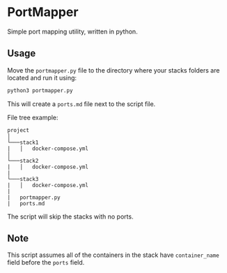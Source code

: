 # PortMapper

Simple port mapping utility, written in python.

## Usage

Move the `portmapper.py` file to the directory where your stacks folders are located and run it using:

```bash
python3 portmapper.py
```

This will create a `ports.md` file next to the script file.



File tree example:

```
project
│
└───stack1
|   │   docker-compose.yml
│
└───stack2
|   │   docker-compose.yml
|
└───stack3
|   │   docker-compose.yml
|
|   portmapper.py
|   ports.md
```



The script will skip the stacks with no ports.



## Note

This script assumes all of the containers in the stack have `container_name` field before the `ports` field.
